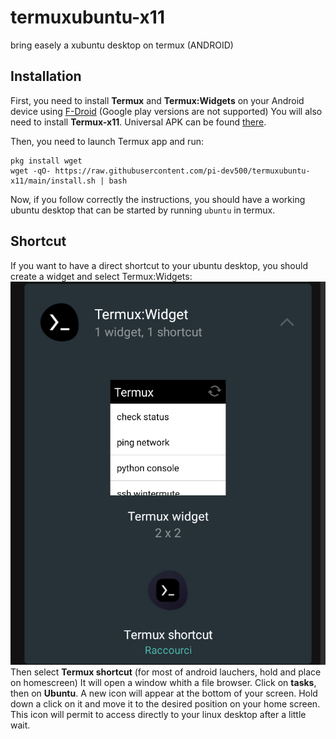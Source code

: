 # termuxubuntu-x11
 bring easely a xubuntu desktop on termux (ANDROID)

## Installation
 First, you need to install **Termux** and **Termux:Widgets** on your Android device using [F-Droid](https://f-droid.org) (Google play versions are not supported)
 You will also need to install **Termux-x11**. Universal APK can be found [there](https://github.com/termux/termux-x11/releases/download/nightly/app-universal-debug.apk).
 
 Then, you need to launch Termux app and run:
 ```
 pkg install wget
 wget -qO- https://raw.githubusercontent.com/pi-dev500/termuxubuntu-x11/main/install.sh | bash
 ```
 Now, if you follow correctly the instructions, you should have a working ubuntu desktop that can be started by running ```ubuntu``` in termux.
 
## Shortcut
 If you want to have a direct shortcut to your ubuntu desktop, you should create a widget and select Termux:Widgets:
 ![Termux Widgets](screen-widget.png)
 Then select __**Termux shortcut**__ (for most of android lauchers, hold and place on homescreen)
 It will open a window whith a file browser. Click on **tasks**, then on **Ubuntu**.
 A new icon will appear at the bottom of your screen. Hold down a click on it and move it to the desired position on your home screen.
 This icon will permit to access directly to your linux desktop after a little wait.
